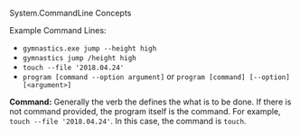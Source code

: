System.CommandLine Concepts

Example Command Lines:
* `gymnastics.exe jump --height high`
* `gymnastics jump /height high`
* `touch --file '2018.04.24'`
* `program [command --option argument]` or `program [command] [--option] [<argument>]`

**Command:** Generally the verb the defines the what is to be done.  If there is not command provided, the program itself is the command.  For example, `touch --file '2018.04.24'`.  In this case, the command is `touch`.

